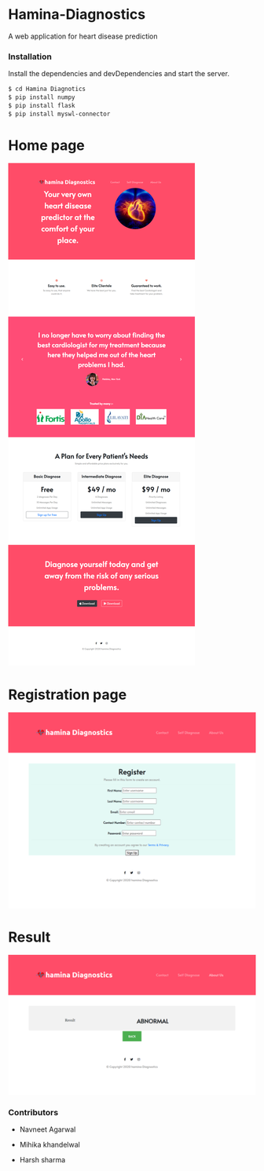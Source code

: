 # Hamina-Diagnostics
A web application for heart disease prediction

### Installation

Install the dependencies and devDependencies and start the server.

```sh
$ cd Hamina Diagnotics
$ pip install numpy
$ pip install flask
$ pip install myswl-connector
```

# Home page 
![alt text](https://github.com/navneet2104/Hamina-Diagnostics/blob/main/1.png)

# Registration page
![alt text](https://github.com/navneet2104/Hamina-Diagnostics/blob/main/2.png)

# Result
![alt text](https://github.com/navneet2104/Hamina-Diagnostics/blob/main/4.png)

### Contributors 

  - Navneet Agarwal

  - Mihika khandelwal

  - Harsh sharma
